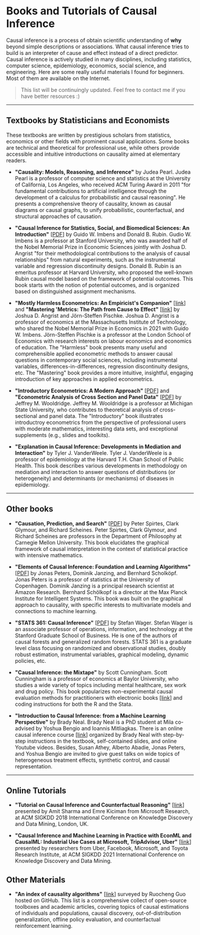 # Books and Tutorials of Causal Inference 

Causal inference is a process of obtain scientific understanding of **why** beyond 
simple descriptions or associations. 
What causal inference tries to build is an interpreter of cause and effect 
instead of a direct predictor. 
Causal inference is actively studied in many disciplines, 
including statistics, computer science, epidemiology, economics, social science, and engineering. 
Here are some really useful materials I found for beginners. Most of them are available on the Internet. 

> This list will be continuingly updated. Feel free to contact me if you have better resources :)

---

## Textbooks by Statisticians and Economists 

These textbooks are written by prestigious scholars from statistics, economics or other fields with prominent causal applications. Some books are technical and theoretical for professional use, while others provide accessible and intuitive introductions on causality aimed at elementary readers. 

- **"Causality: Models, Reasoning, and Inference"** by Judea Pearl. Judea Pearl is a professor of computer science and statistics at the University of California, Los Angeles, who received ACM Turing Award in 2011 "for fundamental contributions to artificial intelligence through the development of a calculus for probabilistic and causal reasoning". He presents a comprehensive theory of causality, known as causal diagrams or causal graphs, to unify probabilistic, counterfactual, and structural approaches of causation. 

- **"Causal Inference for Statistics, Social, and Biomedical Sciences: An Introduction"** [[PDF](http://library.fa.ru/files/Imbens.pdf)] by Guido W. Imbens and Donald B. Rubin. Gudio W. Imbens is a professor at Stanford University, who was awarded half of the Nobel Memorial Prize in Economic Sciences jointly with Joshua D. Angrist "for their methodological contributions to the analysis of causal relationships" from natural experiments, such as the instrumental variable and regression discontinuity designs. Donald B. Rubin is an emeritus professor at Harvard University, who proposed the well-known Rubin causal model based on the framework of potential outcomes. This book starts with the notion of potential outcomes, and is organized based on distinguished assignment mechanisms. 
  
- **"Mostly Harmless Econometrics: An Empiricist's Companion"** [[link](http://www.mostlyharmlesseconometrics.com/)] and **"Mastering 'Metrics: The Path from Cause to Effect"** [[link](http://www.masteringmetrics.com/)] by Joshua D. Angrist and Jörn-Steffen Pischke. Joshua D. Angrist is a professor of economics at the Massachusetts Institute of Technology, who shared the Nobel Memorial Prize in Economics in 2021 with Guido W. Imbens. Jörn-Steffen Pischke is a professor at the London School of Economics with research interests on labour economics and economics of education. The "Harmless" book presents many useful and comprehensible applied econometric methods to answer causal questions in contemporary social sciences, including instrumental variables, differences-in-differences, regression discontinuity designs, etc. The "Mastering" book provides a more intuitive, insightful, engaging introduction of key approaches in applied econometrics. 

- **"Introductory Econometrics: A Modern Approach"** [[PDF](https://economics.ut.ac.ir/documents/3030266/14100645/Jeffrey_M._Wooldridge_Introductory_Econometrics_A_Modern_Approach__2012.pdf)] and **"Econometric Analysis of Cross Section and Panel Data"** [[PDF](https://ipcig.org/evaluation/apoio/Wooldridge%20-%20Cross-section%20and%20Panel%20Data.pdf)] by Jeffrey M. Wooldridge. Jeffrey M. Wooldridge is a professor at Michigan State University, who contributes to theoretical analysis of cross-sectional and panel data. The "Introductory" book illustrates introductroy econometrics from the perspective of professional users with moderate mathematics, interesting data sets, and exceptional supplements (e.g., slides and toolkits). 

- **"Explanation in Causal Inference: Developments in Mediation and Interaction"** by Tyler J. VanderWeele. Tyler J. VanderWeele is a professor of epidemiology at the Harvard T.H. Chan School of Public Health. This book describes various developments in methodology on mediation and interaction to answer questions of distributions (or heterogeneity) and determinants (or mechanisms) of diseases in epidemiology. 

---

## Other books 

- **"Causation, Prediction, and Search"** [[PDF](https://www.cs.cmu.edu/afs/cs.cmu.edu/project/learn-43/lib/photoz/.g/web/.g/scottd/fullbook.pdf)] by Peter Spirtes, Clark Glymour, and Richard Scheines. Peter Spirtes, Clark Glymour, and Richard Scheines are professors in the Department of Philosophy at Carnegie Mellon University. This book elucidates the graphical framework of causal interpretation in the context of statistical practice with intensive mathematics. 

- **"Elements of Causal Inference: Foundation and Learning Algorithms"** [[PDF](https://library.oapen.org/bitstream/id/056a11be-ce3a-44b9-8987-a6c68fce8d9b/11283.pdf)] by Jonas Peters, Dominik Janzing, and Bernhard Scholköpf. Jonas Peters is a professor of statistics at the University of Copenhagen. Dominik Janzing is a principal research scientist at Amazon Research. Bernhard Schölkopf is a director at the Max Planck Institute for Intelligent Systems. This book was built on the graphical approach to causality, with specific interests to multivariate models and connections to machine learning. 

- **"STATS 361: Causal Inference"** [[PDF](https://web.stanford.edu/~swager/stats361.pdf)] by Stefan Wager. Stefan Wager is an associate professor of operations, information, and technology at the Stanford Graduate School of Business. He is one of the authors of causal forests and generalized random forests. STATS 361 is a graduate level class focusing on randomized and observational studies, doubly robust estimation, instrumental variables, graphical modeling, dynamic policies, etc. 

- **"Causal Inference: the Mixtape"** by Scott Cunningham. Scott Cunningham is a professor of economics at Baylor University, who studies a wide variety of topics including mental healthcare, sex work and drug policy. This book popularizes non-experimental causal evaluation methods for practitioners with electronic books [[link](https://mixtape.scunning.com/)] and coding instructions for both the R and the Stata. 

- **"Introduction to Causal Inference: from a Machine Learning Perspective"** by Brady Neal. Brady Neal is a PhD student at Mila co-advised by Yoshua Bengio and Ioannis Mitliagkas. There is an online causal inference course [[link](https://www.bradyneal.com/causal-inference-course)] organized by Brady Neal with step-by-step instructions in the textbook, self-contained slides, and online Youtube videos. Besides, Susan Athey, Alberto Abadie, Jonas Peters, and Yoshua Bengio are invited to give guest talks on wide topics of heterogeneous treatment effects, synthetic control, and causal representation. 

---

## Online Tutorials 

- **"Tutorial on Causal Inference and Counterfactual Reasoning"** [[link](https://causalinference.gitlab.io/kdd-tutorial/)] presented by Amit Sharma and Emre Kiciman from Microsoft Research, at ACM SIGKDD 2018 International Conference on Knowledge Discovery and Data Mining, London, UK.

- **"Causal Inference and Machine Learning in Practice with EconML and CausalML: Industrial Use Cases at Microsoft, TripAdvisor, Uber"** [[link](https://causal-machine-learning.github.io/kdd2021-tutorial/)] presented by researchers from Uber, Facebook, Microsoft, and Toyota Research Institute, at ACM SIGKDD 2021 International Conference on Knowledge Discovery and Data Mining. 

## Other Materials 

- **"An index of causality algorithms"** [[link](https://github.com/rguo12/awesome-causality-algorithms)] surveyed by Ruocheng Guo hosted on GitHub. This list is a comprehensive collect of open-source toolboxes and academic articles, covering topics of causal estimations of individuals and populations, causal discovery, out-of-distribution generalization, offline policy evaluation, and counterfactual reinforcement learning.  

